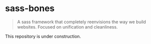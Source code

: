 # sass-bones

> A sass framework that completely reenvisions the way we build websites. Focused on unification and cleanliness.

This repository is under construction.

<!-- ---

```bash
npm install --save sass-bones
```

## Global Rhythm

you can size everything in rhythm units, with the `ru()` function



## Grid

all grid boxes have the sizing/margin (it's referred to as sizing in boxes that take up horizontal) and gutter distinction

margin | gutter | border | padding

anything can be coerced into these types


you can make versions of these that you can quickly extend

we can only gutter things whose width is known

```sass
%my-generic-container
	+dy-deployable('%bn-block-box')

	+bn-sizing()
	+bn-gutter()
	+bn-padding()

	+dy-build

#content
	@extend %my-generic-container
```


There are two types of grid boxes
block boxes and column boxes
they are deployable components

mixins and placeholders to create short versions of them

block boxes take up entire available horizontal space no matter what




```jade
#app
	#sidebar
	#content
		.
```

```sass

```


## Box Type Coercion (Additive Box Model)

content element
can be flowing, block, sharing
this is basically always text, or something that will be flowing with text

control element
this is a box, that is a part of a control interface rather than any other particular thing
its position relative to other things is what really matters

the big thing here is that these are sized *only according to how they fit into their interface*. Rather than having whitespace that is specific to the type (or even needing any kind of text type like span or p or h1) like content text does, they are simply anonymous boxes that behave how you require them to

column box
a box that is self contained, but shares horizontal space

block box
a box that takes up all available horizontal space


there are boxes and there are elements
boxes just hold other things. they're "transparent" to the user but help create layout
elements actually present information or interactability to the user



## Typograpy


```sass
$bn-base-font-size: 16px

$bn-line-height-ratio: 5 / 4
$bn-line-height-ratio: 1.25

$bn-type-scale-number: $bn-type-scale-perfect-fourth
$bn-type-scale-number: 1.333

$bn-type-scale-shorthands: (
	hero: 7,
	big: 3,
	important: 1,
	fine-print: -2
)

.text
	+type-scale(hero)
	+type-scale(2)

	// these are all identical
	+type-scale(0)
	+type-scale()
	+type-scale
```



takes heed of breakpoints

can set base fonts at breakpoints
can set base/ru ratio either for each breakpoint or globally

typographic scale ratio

single mixin that outputs size/line-height


what do we need

base font size
(possibly at *each* breakpoint)

line-height/font-size ratio
(unless ru is a mixin that outputs to a value, not possible at each breakpoint)

typographic scale ratio
(possibly at *each* breakpoint)

shorthand names

certainly some basic support for manual declarations

no support for incremental leading yet

(maybe the minimum "leader" or whitespace in a line. used to ensure font sizes don't get too close to line heights)


`ru()` function
multiples of line-height


$bn-base-font-size: 16px






## Components

steal bootsrap and bulma etc and make them abstract


## Flexbox and abstract layout Shorthands


medallion types
basic: a single thing that is just centered in its parent
row: a single row of things that are centered in their parent
column: a single column of things that are centered in their parent

parted
left-right: one group of things on the left, another on the right
top-bottom: same but top bottom
cornered: individual things in corners


pushes
classes that just set margin in an existing manual flexbox layout


item-bag
a thing that holds things with wrapping
loose: they set their own size
strict: we set their size
centered, left, right, etc

line, or level or whatever
a single line of things



## Abstract Component Methodology ("hangers")

The idea is to never have to add any more than one selector to a thing

if this thing is globally unique, it has an id
if it is one of a type, it has a class

those classes are *descriptive* rather than prescriptive. it describes what the thing semantically is, not how it appears

so, all componenents are created as abstract types, with abstract sub-types, and then those can be "hung" onto whatever semantic selectors you choose.


```jade
//- here each only has exactly one selector, that describes what this thing is
#content
	.gallery
		.item
			img(src="puppies.jpg")
			.caption puppies
		.item
			img(src="thing.jpg")
			.caption thing
```

```sass
#content
	+dy-deployable('%row-box')
	+sizing(lg-6, md-10)
	+gutter(2ru)
	+padding(lg-3ru, md-1ru)

	+dy-build

	@extend %my-theme-muted-human-content

	.gallery
		@extend %bn-gallery

		.item
			@extend %bn-gallery-img-block
			border-color: bn-color(primary, muted)

			.caption
				@extend %bn-gallery-img-caption
```

Here, each of these blocks simply takes on the role of an existing abstract component definition, without having any extra classes added to the elements in the template. And since they just are filling in, the selector names can stay short. And since they are nested, they don't have to be very specific. -->